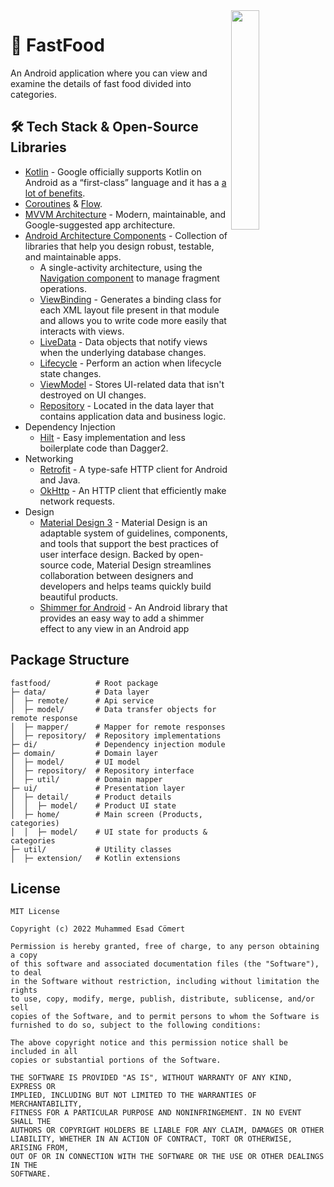 <img align="right" width="30%" src="demo/Demo.gif">

# 🍔 FastFood

An Android application where you can view and examine the details of fast food divided into categories.

## 🛠 Tech Stack & Open-Source Libraries
- [Kotlin](https://kotlinlang.org/) - Google officially supports Kotlin on Android as a “first-class” language and it has a [a lot of benefits](https://developer.android.com/kotlin).
- [Coroutines](https://kotlinlang.org/docs/reference/coroutines-overview.html) & [Flow](https://developer.android.com/kotlin/flow).
- [MVVM Architecture](https://developer.android.com/jetpack/guide) - Modern, maintainable, and Google-suggested app architecture.
- [Android Architecture Components](https://developer.android.com/topic/libraries/architecture) - Collection of libraries that help you design robust, testable, and maintainable apps.
  - A single-activity architecture, using the [Navigation component](https://developer.android.com/guide/navigation/navigation-getting-started) to manage fragment operations.
  - [ViewBinding](https://developer.android.com/topic/libraries/view-binding) - Generates a binding class for each XML layout file present in that module and allows you to write code more easily that interacts with views.
  - [LiveData](https://developer.android.com/topic/libraries/architecture/livedata) - Data objects that notify views when the underlying database changes.
  - [Lifecycle](https://developer.android.com/topic/libraries/architecture/lifecycle) - Perform an action when lifecycle state changes.
  - [ViewModel](https://developer.android.com/topic/libraries/architecture/viewmodel) - Stores UI-related data that isn't destroyed on UI changes. 
  - [Repository](https://developer.android.com/topic/architecture/data-layer) - Located in the data layer that contains application data and business logic.
- Dependency Injection
  - [Hilt](https://developer.android.com/training/dependency-injection/hilt-android) - Easy implementation and less boilerplate code than Dagger2.
- Networking
  - [Retrofit](https://square.github.io/retrofit/) - A type-safe HTTP client for Android and Java.
  - [OkHttp](https://square.github.io/okhttp/) - An HTTP client that efficiently make network requests.
- Design
  - [Material Design 3](https://m3.material.io/) - Material Design is an adaptable system of guidelines, components, and tools that support the best practices of user interface design. Backed by open-source code, Material Design streamlines collaboration between designers and developers and helps teams quickly build beautiful products.
  - [Shimmer for Android](https://facebook.github.io/shimmer-android/) - An Android library that provides an easy way to add a shimmer effect to any view in an Android app

## Package Structure

```
fastfood/          # Root package
├─ data/           # Data layer
│  ├─ remote/      # Api service
│  ├─ model/       # Data transfer objects for remote response
│  ├─ mapper/      # Mapper for remote responses
│  ├─ repository/  # Repository implementations
├─ di/             # Dependency injection module
├─ domain/         # Domain layer
│  ├─ model/       # UI model
│  ├─ repository/  # Repository interface
│  ├─ util/        # Domain mapper
├─ ui/             # Presentation layer
│  ├─ detail/      # Product details
│  │  ├─ model/    # Product UI state
│  ├─ home/        # Main screen (Products, categories)
│  │  ├─ model/    # UI state for products & categories
├─ util/           # Utility classes
│  ├─ extension/   # Kotlin extensions
```

## License

```
MIT License

Copyright (c) 2022 Muhammed Esad Cömert

Permission is hereby granted, free of charge, to any person obtaining a copy
of this software and associated documentation files (the "Software"), to deal
in the Software without restriction, including without limitation the rights
to use, copy, modify, merge, publish, distribute, sublicense, and/or sell
copies of the Software, and to permit persons to whom the Software is
furnished to do so, subject to the following conditions:

The above copyright notice and this permission notice shall be included in all
copies or substantial portions of the Software.

THE SOFTWARE IS PROVIDED "AS IS", WITHOUT WARRANTY OF ANY KIND, EXPRESS OR
IMPLIED, INCLUDING BUT NOT LIMITED TO THE WARRANTIES OF MERCHANTABILITY,
FITNESS FOR A PARTICULAR PURPOSE AND NONINFRINGEMENT. IN NO EVENT SHALL THE
AUTHORS OR COPYRIGHT HOLDERS BE LIABLE FOR ANY CLAIM, DAMAGES OR OTHER
LIABILITY, WHETHER IN AN ACTION OF CONTRACT, TORT OR OTHERWISE, ARISING FROM,
OUT OF OR IN CONNECTION WITH THE SOFTWARE OR THE USE OR OTHER DEALINGS IN THE
SOFTWARE.
```

